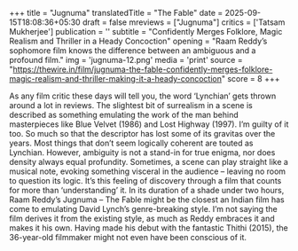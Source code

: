 +++
title = "Jugnuma"
translatedTitle = "The Fable"
date = 2025-09-15T18:08:36+05:30
draft = false
mreviews = ["Jugnuma"]
critics = ['Tatsam Mukherjee']
publication = ''
subtitle = "Confidently Merges Folklore, Magic Realism and Thriller in a Heady Concoction"
opening = "Raam Reddy’s sophomore film knows the difference between an ambiguous and a profound film."
img = 'jugnuma-12.png'
media = 'print'
source = "https://thewire.in/film/jugnuma-the-fable-confidently-merges-folklore-magic-realism-and-thriller-making-it-a-heady-concoction"
score = 8
+++

As any film critic these days will tell you, the word ‘Lynchian’ gets thrown around a lot in reviews. The slightest bit of surrealism in a scene is described as something emulating the work of the man behind masterpieces like Blue Velvet (1986) and Lost Highway (1997). I’m guilty of it too. So much so that the descriptor has lost some of its gravitas over the years. Most things that don’t seem logically coherent are touted as Lynchian. However, ambiguity is not a stand-in for true enigma, nor does density always equal profundity. Sometimes, a scene can play straight like a musical note, evoking something visceral in the audience – leaving no room to question its logic. It’s this feeling of discovery through a film that counts for more than ‘understanding’ it. In its duration of a shade under two hours, Raam Reddy’s Jugnuma – The Fable might be the closest an Indian film has come to emulating David Lynch’s genre-breaking style. I’m not saying the film derives it from the existing style, as much as Reddy embraces it and makes it his own. Having made his debut with the fantastic Thithi (2015), the 36-year-old filmmaker might not even have been conscious of it.
